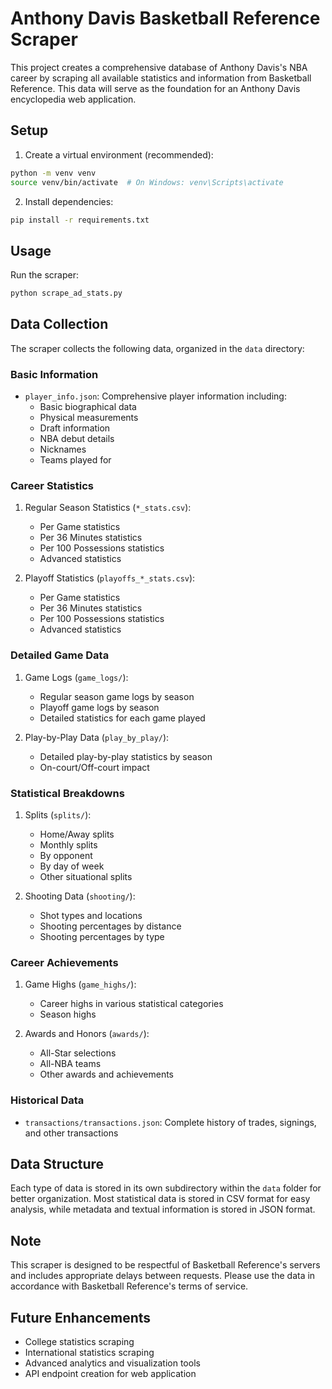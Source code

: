 # Anthony Davis Basketball Reference Scraper

This project creates a comprehensive database of Anthony Davis's NBA career by scraping all available statistics and information from Basketball Reference. This data will serve as the foundation for an Anthony Davis encyclopedia web application.

## Setup

1. Create a virtual environment (recommended):
```bash
python -m venv venv
source venv/bin/activate  # On Windows: venv\Scripts\activate
```

2. Install dependencies:
```bash
pip install -r requirements.txt
```

## Usage

Run the scraper:
```bash
python scrape_ad_stats.py
```

## Data Collection

The scraper collects the following data, organized in the `data` directory:

### Basic Information
- `player_info.json`: Comprehensive player information including:
  - Basic biographical data
  - Physical measurements
  - Draft information
  - NBA debut details
  - Nicknames
  - Teams played for

### Career Statistics
1. Regular Season Statistics (`*_stats.csv`):
   - Per Game statistics
   - Per 36 Minutes statistics
   - Per 100 Possessions statistics
   - Advanced statistics

2. Playoff Statistics (`playoffs_*_stats.csv`):
   - Per Game statistics
   - Per 36 Minutes statistics
   - Per 100 Possessions statistics
   - Advanced statistics

### Detailed Game Data
1. Game Logs (`game_logs/`):
   - Regular season game logs by season
   - Playoff game logs by season
   - Detailed statistics for each game played

2. Play-by-Play Data (`play_by_play/`):
   - Detailed play-by-play statistics by season
   - On-court/Off-court impact

### Statistical Breakdowns
1. Splits (`splits/`):
   - Home/Away splits
   - Monthly splits
   - By opponent
   - By day of week
   - Other situational splits

2. Shooting Data (`shooting/`):
   - Shot types and locations
   - Shooting percentages by distance
   - Shooting percentages by type

### Career Achievements
1. Game Highs (`game_highs/`):
   - Career highs in various statistical categories
   - Season highs

2. Awards and Honors (`awards/`):
   - All-Star selections
   - All-NBA teams
   - Other awards and achievements

### Historical Data
- `transactions/transactions.json`: Complete history of trades, signings, and other transactions

## Data Structure

Each type of data is stored in its own subdirectory within the `data` folder for better organization. Most statistical data is stored in CSV format for easy analysis, while metadata and textual information is stored in JSON format.

## Note

This scraper is designed to be respectful of Basketball Reference's servers and includes appropriate delays between requests. Please use the data in accordance with Basketball Reference's terms of service.

## Future Enhancements
- College statistics scraping
- International statistics scraping
- Advanced analytics and visualization tools
- API endpoint creation for web application
